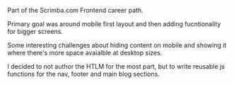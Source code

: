 Part of the Scrimba.com Frontend career path.

Primary goal was around mobile first layout and then adding fucntionality for bigger screens.

Some interesting challenges about hiding content on mobile and showing it where there's more space avaialble at desktop sizes.

I decided to not author the HTLM for the most part, but to write reusable js functions for the nav, footer and main blog sections.

